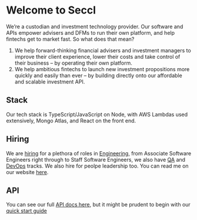 # Welcome to Seccl

We’re a custodian and investment technology provider. Our software and APIs empower advisers and DFMs to run their own platform, and help fintechs get to market fast. So what does that mean?

1. We help forward-thinking financial advisers and investment managers to improve their client experience, lower their costs and take control of their business – by operating their own platform.
2. We help ambitious fintechs to launch new investment propositions more quickly and easily than ever – by building directly onto our affordable and scalable investment API.
          
## Stack

Our tech stack is TypeScript/JavaScript on Node, with AWS Lambdas used extensively, Mongo Atlas, and React on the front end.

## Hiring

We are [hiring](https://seccl.tech/careers/) for a plethora of roles in [Engineering](https://seccl.tech/careers/#career-roles), from Associate Software Engineers right through to Staff Software Engineers, we also have [QA](https://seccl.tech/careers/#career-roles) and [DevOps](https://seccl.tech/careers/#career-roles) tracks. We also hire for peolpe leadership too. You can read me on our website [here](https://seccl.tech/careers/). 

## API

You can see our full [API docs here](https://documenter.getpostman.com/view/9710133/SWE55y81#0c64dc25-f49c-4efe-ab0d-8f47da233723), but it might be prudent to begin with our [quick start guide](https://documenter.getpostman.com/view/9710133/TVK5c1dP)
